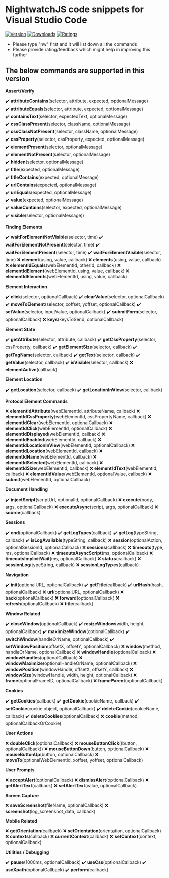 # NightwatchJS code snippets for Visual Studio Code

[![Version](https://vsmarketplacebadge.apphb.com/version/Raju.vscode-nightwatchjs-snippets.svg?color=blue)](https://marketplace.visualstudio.com/items?itemName=Raju.vscode-nightwatchjs-snippets)
[![Downloads](https://vsmarketplacebadge.apphb.com/installs/Raju.vscode-nightwatchjs-snippets.svg?color=blue&&subject=Downloads)](https://marketplace.visualstudio.com/items?itemName=Raju.vscode-nightwatchjs-snippets)
[![Ratings](https://vsmarketplacebadge.apphb.com/rating-short/Raju.vscode-nightwatchjs-snippets.svg?color=blue&&subject=Rating)](https://marketplace.visualstudio.com/items?itemName=Raju.vscode-nightwatchjs-snippets)

- Please type "nw" first and it will list down all the commands
- Please provide rating/feedback which might help in improving this further

## The below commands are supported in this version

**Assert/Verify**

:heavy_check_mark: **attributeContains**(selector, attribute, expected, optionalMessage)\
:heavy_check_mark: **attributeEquals**(selector, attribute, expected, optionalMessage)\
:heavy_check_mark: **containsText**(selector, expectedText, optionalMessage)\
:heavy_check_mark: **cssClassPresent**(selector, className, optionalMessage)\
:heavy_check_mark: **cssClassNotPresent**(selector, className, optionalMessage)\
:heavy_check_mark: **cssProperty**(selector, cssProperty, expected, optionalMessage)\
:heavy_check_mark: **elementPresent**(selector, optionalMessage)\
:heavy_check_mark: **elementNotPresent**(selector, optionalMessage)\
:heavy_check_mark: **hidden**(selector, optionalMessage)\
:heavy_check_mark: **title**(expected, optionalMessage)\
:heavy_check_mark: **titleContains**(expected, optionalMessage)\
:heavy_check_mark: **urlContains**(expected, optionalMessage)\
:heavy_check_mark: **urlEquals**(expected, optionalMessage)\
:heavy_check_mark: **value**(expected, optionalMessage)\
:heavy_check_mark: **valueContains**(selector, expected, optionalMessage)\
:heavy_check_mark: **visible**(selector, optionalMessage)\

**Finding Elements**

:heavy_check_mark: **waitForElementNotVisible**(selector, time)
:heavy_check_mark: **waitForElementNotPresent**(selector, time)
:heavy_check_mark: **waitForElementPresent**(selector, time)
:heavy_check_mark: **waitForElementVisible**(selector, time)
:x: **element**(using, value, callback)
:x: **elements**(using, value, callback)
:x: **elementIdEquals**(webElementId, otherId, callback)
:x: **elementIdElement**(webElementId, using, value, callback)
:x: **elementIdElements**(webElementId, using, value, callback)

**Element Interaction**

:heavy_check_mark: **click**(selector, optionalCallback)
:heavy_check_mark: **clearValue**(selector, optionalCallback)
:heavy_check_mark: **moveToElement**(selector, xoffset, yoffset, optionalCallback)
:heavy_check_mark: **setValue**(selector, inputValue, optionalCallback)
:heavy_check_mark: **submitForm**(selector, optionalCallback)
:x: **keys**(keysToSend, optionalCallback)

**Element State**

:heavy_check_mark: **getAttribute**(selector, attribute, callback)
:heavy_check_mark: **getCssProperty**(selector, cssProperty, callback)
:heavy_check_mark: **getElementSize**(selector, callback)
:heavy_check_mark: **getTagName**(selector, callback)
:heavy_check_mark: **getText**(selector, callback)
:heavy_check_mark: **getValue**(selector, callback)
:heavy_check_mark: **isVisible**(selector, callback)
:x: **elementActive**(callback)

**Element Location**

:heavy_check_mark: **getLocation**(selector, callback)
:heavy_check_mark: **getLocationInView**(selector, callback)

**Protocol Element Commands**

:x: **elementIdAttribute**(webElementId, attributeName, callback)
:x: **elementIdCssProperty**(webElementId, cssPropertyName, callback)
:x: **elementIdClear**(webElementId, optionalCallback)
:x: **elementIdClick**(webElementId, optionalCallback)
:x: **elementIdDisplayed**(webElementId, callback)
:x: **elementIdEnabled**(webElementId, callback)
:x: **elementIdLocationInView**(webElementId, optionalCallback)
:x: **elementIdLocation**(webElementId, callback)
:x: **elementIdName**(webElementId, callback)
:x: **elementIdSelected**(webElementId, callback)
:x: **elementIdSize**(webElementId, callback)
:x: **elementIdText**(webElementId, callback)
:x: **elementIdValue**(webElementId, optionalValue, callback)
:x: **submit**(webElementId, optionalCallback)

**Document Handling**

:heavy_check_mark: **injectScript**(scriptUrl, optionalId, optionalCallback)
:x: **execute**(body, args, optionalCallback)
:x: **executeAsync**(script, args, optionalCallback)
:x: **source**(callback)

**Sessions**

:heavy_check_mark: **end**(optionalCallback)
:heavy_check_mark: **getLogTypes**(callback)
:heavy_check_mark: **getLog**(typeString, callback)
:heavy_check_mark: **isLogAvailable**(typeString, callback)
:x: **session**(optionalAction, optionalSessionId, optionalCallback)
:x: **sessions**(callback)
:x: **timeouts**(type, ms, optionalCallback)
:x: **timeoutsAsyncScript**(ms, optionalCallback)
:x: **timeoutsImplicitWait**(ms, optionalCallback)
:x: **status**(callback)
:x: **sessionLog**(typeString, callback)
:x: **sessionLogTypes**(callback)

**Navigation**

:heavy_check_mark: **init**(optionalURL, optionalCallback)
:heavy_check_mark: **getTitle**(callback)
:heavy_check_mark: **urlHash**(hash, optionalCallback)
:x: **url**(optionalURL, optionalCallback)
:x: **back**(optionalCallback)
:x: **forward**(optionalCallback)
:x: **refresh**(optionalCallback)
:x: **title**(callback)

**Window Related**

:heavy_check_mark: **closeWindow**(optionalCallback)
:heavy_check_mark: **resizeWindow**(width, height, optionalCallback)
:heavy_check_mark: **maximizeWindow**(optionalCallback)
:heavy_check_mark: **switchWindow**(handleOrName, optionalCallback)
:heavy_check_mark: **setWindowPosition**(offsetX, offsetY, optionalCallback)
:x: **window**(method, handleOrName, optionalCallback)
:x: **windowHandle**(optionalCallback)
:x: **windowHandles**(optionalCallback)
:x: **windowMaximize**(optionalHandleOrName, optionalCallback)
:x: **windowPosition**(windowHandle, offsetX, offsetY, callback)
:x: **windowSize**(windowHandle, width, height, optionalCallback)
:x: **frame**(optionalFrameID, optionalCallback)
:x: **frameParent**(optionalCallback)

**Cookies**

:heavy_check_mark: **getCookies**(callback)
:heavy_check_mark: **getCookie**(cookieName, callback)
:heavy_check_mark: **setCookie**(cookie object, optionalCallback)
:heavy_check_mark: **deleteCookie**(cookieName, callback)
:heavy_check_mark: **deleteCookies**(optionalCallback)
:x: **cookie**(method, optionalCallbackOrCookie)

**User Actions**

:x: **doubleClick**(optionalCallback)
:x: **mouseButtonClick**((button, optionalCallback))
:x: **mouseButtonDown**(button, optionalCallback)
:x: **mouseButtonUp**(button, optionalCallback)
:x: **moveTo**(optionalWebElementId, xoffset, yoffset, optionalCallback)

**User Prompts**

:x: **acceptAlert**(optionalCallback)
:x: **dismissAlert**(optionalCallback)
:x: **getAlertText**(callback)
:x: **setAlertText**(value, optionalCallback)

**Screen Capture**

:x: **saveScreenshot**(fileName, optionalCallback)
:x: **screenshot**(log_screenshot_data, callback)

**Mobile Related**

:x: **getOrientation**(callback)
:x: **setOrientation**(orientation, optionalCallback)
:x: **contexts**(callback)
:x: **currentContext**(callback)
:x: **setContext**(context, optionalCallback)

**Utilities / Debugging**

:heavy_check_mark: **pause**(1000ms, optionalCallback)
:heavy_check_mark: **useCss**(optionalCallback)
:heavy_check_mark: **useXpath**(optionalCallback)
:heavy_check_mark: **perform**(callback)